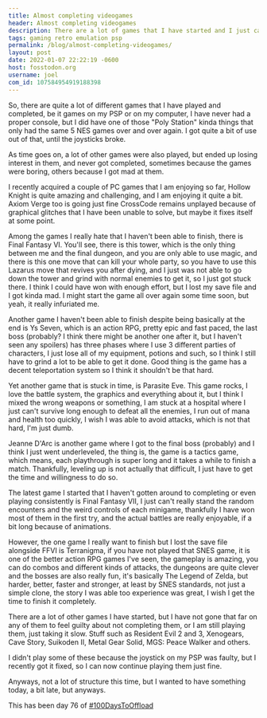 ```yaml
---
title: Almost completing videogames
header: Almost completing videogames
description: There are a lot of games that I have started and I just can't bring myself to finish them, and sometimes, there are consequences
tags: gaming retro emulation psp
permalink: /blog/almost-completing-videogames/
layout: post
date: 2022-01-07 22:22:19 -0600
host: fosstodon.org
username: joel
com_id: 107584954919188398
---
```


So, there are quite a lot of different games that I have played and completed, be it games on my PSP or on my computer, I have never had a proper console, but I did have one of those "Poly Station" kinda things that only had the same 5 NES games over and over again. I got quite a bit of use out of that, until the joysticks broke.

As time goes on, a lot of other games were also played, but ended up losing interest in them, and never got completed, sometimes because the games were boring, others because I got mad at them. 

I recently acquired a couple of PC games that I am enjoying so far, Hollow Knight is quite amazing and challenging, and I am enjoying it quite a bit. Axiom Verge too is going just fine CrossCode remains unplayed because of graphical glitches that I have been unable to solve, but maybe it fixes itself at some point.

Among the games I really hate that I haven't been able to finish, there is Final Fantasy VI. You'll see, there is this tower, which is the only thing between me and the final dungeon, and you are only able to use magic, and there is this one move that can kill your whole party, so you have to use this Lazarus move that revives you after dying, and I just was not able to go down the tower and grind with normal enemies to get it, so I just got stuck there. I think I could have won with enough effort, but I lost my save file and I got kinda mad. I might start the game all over again some time soon, but yeah, it really infuriated me.

Another game I haven't been able to finish despite being basically at the end is Ys Seven, which is an action RPG, pretty epic and fast paced, the last boss (probably? I think there might be another one after it, but I haven't seen any spoilers) has three phases where I use 3 different parties of characters, I just lose all of my equipment, potions and such, so I think I still have to grind a lot to be able to get it done. Good thing is the game has a decent teleportation system so I think it shouldn't be that hard.

Yet another game that is stuck in time, is Parasite Eve. This game rocks, I love the battle system, the graphics and everything about it, but I think I mixed the wrong weapons or something, I am stuck at a hospital where I just can't survive long enough to defeat all the enemies, I run out of mana and health too quickly, I wish I was able to avoid attacks, which is not that hard, I'm just dumb.

Jeanne D'Arc is another game where I got to the final boss (probably) and I think I just went underleveled, the thing is, the game is a tactics game, which means, each playthrough is super long and it takes a while to finish a match. Thankfully, leveling up is not actually that difficult, I just have to get the time and willingness to do so.

The latest game I started that I haven't gotten around to completing or even playing consistently is Final Fantasy VII, I just can't really stand the random encounters and the weird controls of each minigame, thankfully I have won most of them in the first try, and the actual battles are really enjoyable, if a bit long because of animations.

However, the one game I really want to finish but I lost the save file alongside FFVI is Terranigma, if you have not played that SNES game, it is one of the better action RPG games I've seen, the gameplay is amazing, you can do combos and different kinds of attacks, the dungeons are quite clever and the bosses are also really fun, it's basically The Legend of Zelda, but harder, better, faster and stronger, at least by SNES standards, not just a simple clone, the story I was able too experience was great, I wish I get the time to finish it completely.

There are a lot of other games I have started, but I have not gone that far on any of them to feel guilty about not completing them, or I am still playing them, just taking it slow. Stuff such as Resident Evil 2 and 3, Xenogears, Cave Story, Suikoden II, Metal Gear Solid, MGS: Peace Walker and others.

I didn't play some of these because the joystick on my PSP was faulty, but I recently got it fixed, so I can now continue playing them just fine.

Anyways, not a lot of structure this time, but I wanted to have something today, a bit late, but anyways.

This has been day 76 of [#100DaysToOffload](https://100DaysToOffload.com)




